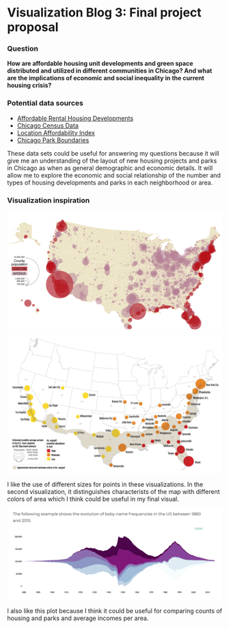 # Visualization Blog 3: Final project proposal

### Question
**How are affordable housing unit developments and green space distributed and utilized in different communities in Chicago? And what are the implications of economic and social inequality in the current housing crisis?**   

### Potential data sources
- [Affordable Rental Housing Developments](https://data.cityofchicago.org/Community-Economic-Development/Affordable-Rental-Housing-Developments-Map/k3g7-7kgc)
- [Chicago Census Data](https://data.cityofchicago.org/Health-Human-Services/Census-Data-Selected-socioeconomic-indicators-in-C/kn9c-c2s2)
- [Location Affordability Index](https://hudgis-hud.opendata.arcgis.com/datasets/location-affordability-index-v-3/explore?location=12.129159%2C0.315617%2C1.93)
- [Chicago Park Boundaries](https://data.cityofchicago.org/Parks-Recreation/Parks-Chicago-Park-District-Park-Boundaries-curren/ej32-qgdr)

These data sets could be useful for answering my questions because it will give me an understanding of the layout of new housing projects and parks in Chicago as when as general demographic and economic details. It will allow me to explore the economic and social relationship of the number and types of housing developments and parks in each neighborhood or area.

### Visualization inspiration

![Map example 1](images/map_ex.png)
![Map example 2](images/map_ex2.png)

I like the use of different sizes for points in these visualizations. In the second visualization, it distinguishes characterists of the map with different colors of area which I think could be useful in my final visual.

![Frequency example](images/frequency_ex.png)

I also like this plot because I think it could be useful for comparing counts of housing and parks and average incomes per area.

